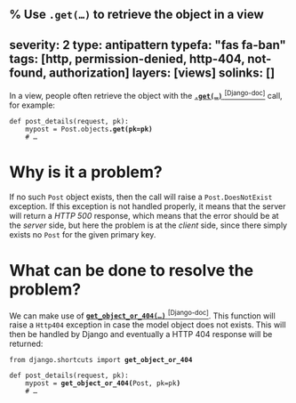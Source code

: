 % Use <code>.get(&hellip;)</code> to retrieve the object in a view
---
severity: 2
type: antipattern
typefa: "fas fa-ban"
tags: [http, permission-denied, http-404, not-found, authorization]
layers: [views]
solinks: []
---

In a view, people often retrieve the object with the
[**<code>.get(&hellip;)</code>** <sup>[Django-doc]</sup>](https://docs.djangoproject.com/en/dev/ref/models/querysets/#get)
call, for example:

<pre class="python"><code>def post_details(request, pk):
    mypost = Post.objects<b>.get(pk=pk)</b>
    # &hellip;</code></pre>

# Why is it a problem?

If no such `Post` object exists, then the call will raise a `Post.DoesNotExist`
exception. If this exception is not handled properly, it means that the server
will return a *HTTP 500* response, which means that the error should be at the
*server* side, but here the problem is at the *client* side, since there simply
exists no `Post` for the given primary key.

# What can be done to resolve the problem?

We can make use of
[**<code>get_object_or_404(&hellip;)</code>** <sup>[Django-doc]</sup>](https://docs.djangoproject.com/en/dev/topics/http/shortcuts/#get-object-or-404).
This function will raise a `Http404` exception in case the model object does not
exists. This will then be handled by Django and eventually a HTTP 404 response
will be returned:

<pre class="python"><code>from django.shortcuts import <b>get_object_or_404</b>

def post_details(request, pk):
    mypost = <b>get_object_or_404(</b>Post, pk=pk<b>)</b>
    # &hellip;</code></pre>
